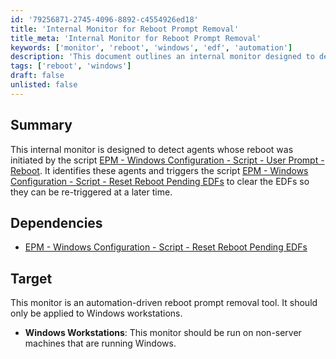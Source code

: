 ```yaml
---
id: '79256871-2745-4096-8892-c4554926ed18'
title: 'Internal Monitor for Reboot Prompt Removal'
title_meta: 'Internal Monitor for Reboot Prompt Removal'
keywords: ['monitor', 'reboot', 'windows', 'edf', 'automation']
description: 'This document outlines an internal monitor designed to detect agents that have undergone a reboot through a specific script. It triggers another script to clear pending EDFs, allowing for re-triggering at a later time. This monitor is specifically intended for Windows workstations and is automation-driven.'
tags: ['reboot', 'windows']
draft: false
unlisted: false
---
```


## Summary

This internal monitor is designed to detect agents whose reboot was initiated by the script [EPM - Windows Configuration - Script - User Prompt - Reboot](https://proval.itglue.com/DOC-5078775-9076644). It identifies these agents and triggers the script [EPM - Windows Configuration - Script - Reset Reboot Pending EDFs](https://proval.itglue.com/DOC-5078775-9077421) to clear the EDFs so they can be re-triggered at a later time.

## Dependencies

- [EPM - Windows Configuration - Script - Reset Reboot Pending EDFs](https://proval.itglue.com/DOC-5078775-9077421)

## Target

This monitor is an automation-driven reboot prompt removal tool. It should only be applied to Windows workstations.

- **Windows Workstations**: This monitor should be run on non-server machines that are running Windows.
